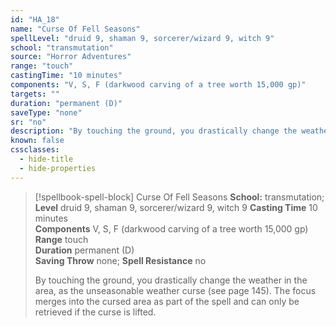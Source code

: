 ```yaml
---
id: "HA_18"
name: "Curse Of Fell Seasons"
spellLevel: "druid 9, shaman 9, sorcerer/wizard 9, witch 9"
school: "transmutation"
source: "Horror Adventures"
range: "touch"
castingTime: "10 minutes"
components: "V, S, F (darkwood carving of a tree worth 15,000 gp)"
targets: ""
duration: "permanent (D)"
saveType: "none"
sr: "no"
description: "By touching the ground, you drastically change the weather in the area, as the unseasonable weather curse (see page 145). The focus merges into the cursed area as part of the spell and can only be retrieved if the curse is lifted."
known: false
cssclasses:
  - hide-title
  - hide-properties
---
```


> [!spellbook-spell-block] Curse Of Fell Seasons
> **School:** transmutation; **Level** druid 9, shaman 9, sorcerer/wizard 9, witch 9
> **Casting Time** 10 minutes  
> **Components** V, S, F (darkwood carving of a tree worth 15,000 gp)  
> **Range** touch  
> **Duration** permanent (D)  
> **Saving Throw** none; **Spell Resistance** no
> 
> By touching the ground, you drastically change the weather in the area, as the unseasonable weather curse (see page 145). The focus merges into the cursed area as part of the spell and can only be retrieved if the curse is lifted.